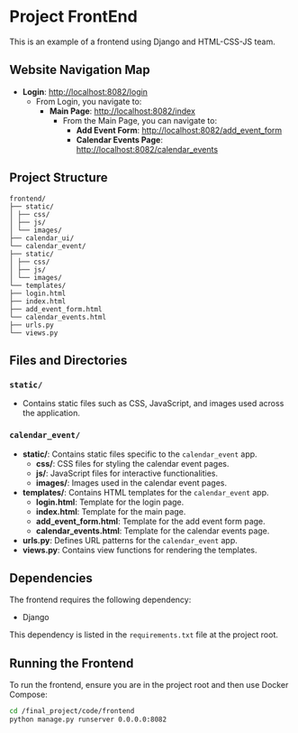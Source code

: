 # Project FrontEnd

This is an example of a frontend using Django and HTML-CSS-JS team.

## Website Navigation Map

- **Login**: [http://localhost:8082/login](http://localhost:8082/login)
  - From Login, you navigate to:
    - **Main Page**: [http://localhost:8082/index](http://localhost:8082/index)
      - From the Main Page, you can navigate to:
        - **Add Event Form**: [http://localhost:8082/add_event_form](http://localhost:8082/add_event_form)
        - **Calendar Events Page**: [http://localhost:8082/calendar_events](http://localhost:8082/calendar_events)

## Project Structure

```plaintext
frontend/
├── static/
│ ├── css/
│ ├── js/
│ └── images/
├── calendar_ui/
└── calendar_event/
├── static/
│ ├── css/
│ ├── js/
│ └── images/
└── templates/
├── login.html
├── index.html
├── add_event_form.html
└── calendar_events.html
├── urls.py
└── views.py
```

## Files and Directories

### `static/`
- Contains static files such as CSS, JavaScript, and images used across the application.

### `calendar_event/`
- **static/**: Contains static files specific to the `calendar_event` app.
  - **css/**: CSS files for styling the calendar event pages.
  - **js/**: JavaScript files for interactive functionalities.
  - **images/**: Images used in the calendar event pages.
- **templates/**: Contains HTML templates for the `calendar_event` app.
  - **login.html**: Template for the login page.
  - **index.html**: Template for the main page.
  - **add_event_form.html**: Template for the add event form page.
  - **calendar_events.html**: Template for the calendar events page.
- **urls.py**: Defines URL patterns for the `calendar_event` app.
- **views.py**: Contains view functions for rendering the templates.

## Dependencies

The frontend requires the following dependency:

- Django

This dependency is listed in the `requirements.txt` file at the project root.

## Running the Frontend

To run the frontend, ensure you are in the project root and then use Docker Compose:

```bash
cd /final_project/code/frontend
python manage.py runserver 0.0.0.0:8082
